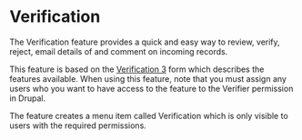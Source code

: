# Verification #

The Verification feature provides a quick and easy way to review, verify, reject, email details of and comment on incoming records.

This feature is based on the [Verification 3](PrebuiltFormVerification3.md) form which describes the features available. When using this feature, note that you must assign any users who you want to have access to the feature to the Verifier permission in Drupal.

The feature creates a menu item called Verification which is only visible to users with the required permissions.